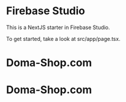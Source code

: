 # Firebase Studio

This is a NextJS starter in Firebase Studio.

To get started, take a look at src/app/page.tsx.
# Doma-Shop.com
# Doma-Shop.com
